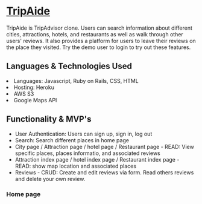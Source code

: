 # <a href="https://tripaide.herokuapp.com/" target="_blank">TripAide</a>

TripAide is TripAdvisor clone. Users can search information about different cities, attractions, hotels, and restaurants as well as walk through other users' reviews. It also provides a platform for users to leave their reviews on the place they visited. Try the demo user to login to try out these features.

## Languages & Technologies Used
<li>Languages: Javascript, Ruby on Rails, CSS, HTML</li>
<li>Hosting: Heroku</li>
<li>AWS S3</li>
<li>Google Maps API</li>

## Functionality & MVP's
<ul>
    <li>User Authentication: Users can sign up, sign in, log out</li>
    <li>Search: Search different places in home page</li>
    <li>City page / Attraction page / hotel page / Restaurant page - READ: View specific places, places informatio, and associated reviews </li>
    <li>Attraction index page / hotel index page / Restaurant index page - READ: show map location and associated places</li>
    <li>Reviews - CRUD: Create and edit reviews via form. Read others reviews and delete your own review.</li>
</ul>

### Home page


